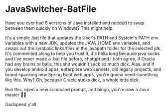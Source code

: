 # JavaSwitcher-BatFile
Have you ever had 6 versions of Java installed and needed to swap between them quickly on Windows? This might help.

It's a simple .bat file that updates the User's PATH and System's PATH env variables with a new JDK, updates the JAVA_HOME env variables, and swaps out the symbolic links/files in the javapath folder for the selected jdk. It's commented along to help you trust it, it's hella long because java sucks and I've never made a .bat file before, chatgpt and I both agree, if Oracle had any brains or balls, this shit wouldn't suck so much dick. Alas, and if you develop android apps, enterprise web servlets, old legacy projects, and brand spanking new Spring Boot web apps, you're gonna need something like this. Why? Oh, because Oracle sucks dick, a whole lotta dick.

Run this, open a new command prompt, and bingo, you're now a Java master 🧙‍♂️

Godspeed y'all
